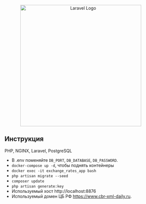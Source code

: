 <p align="center"><a href="https://laravel.com" target="_blank"><img src="https://raw.githubusercontent.com/laravel/art/master/logo-lockup/5%20SVG/2%20CMYK/1%20Full%20Color/laravel-logolockup-cmyk-red.svg" width="400" alt="Laravel Logo"></a></p>


## Инструкция
PHP, NGINX, Laravel, PostgreSQL
 - В .env поменяйте `DB_PORT`, `DB_DATABASE`, `DB_PASSWORD`.
 - `docker-compose up -d`, чтобы поднять контейнеры
 - `docker exec -it exchange_rates_app bash`
 - `php artisan migrate --seed`
 - `composer update`
 - `php artisan generate:key`
 - Используемый хост http://localhost:8876
 - Используемый домен ЦБ РФ https://www.cbr-xml-daily.ru.

